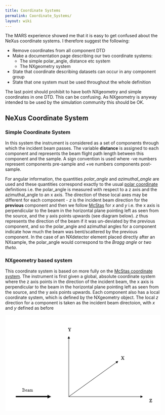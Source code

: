 ```yaml
---
title: Coordinate Systems
permalink: Coordinate_Systems/
layout: wiki
---
```


The MARS experience showed me that it is easy to get confused about the
NeXus coordinate systems. I therefore suggest the following:

-   Remove coordinates from all component DTD
-   Make a documentation page describing our two coordinate systems:
    -   The simple polar\_angle, distance etc system
    -   The NXgeometry system
-   State that coordinate describing datasets can occur in any component
    group
-   State that one system must be used throughout the whole definition

The last point should prohibit to have both NXgeometry and simple
coordinates in one DTD. This can be confusing. As NXgeometry is anyway
intended to be used by the simulation community this should be OK.

NeXus Coordinate System
-----------------------

### Simple Coordinate System

In this system the instrument is considered as a set of components
through which the incident beam passes. The variable **distance** is
assigned to each component and represents the beam flight path length
between this component and the sample. A sign convention is used where
-ve numbers represent components pre-sample and +ve numbers components
post-sample.

For angular information, the quantities *polar\_angle* and
*azimuthal\_angle* are used and these quantities correspond exactly to
the usual [polar
coordinate](http://en.wikipedia.org/wiki/Polar_coordinates) definitions
i.e. the polar\_angle is measured with respect to a z axis and the
azimuthal\_angle to an x axis. The direction of these local axes may be
different for each component - $z$ is the incident beam direction for
the **previous** component and then we follow
[McStas](http://mcstas.risoe.dk/) for $x$ and $y$ i.e. the x axis is
perpendicular to the beam in the horizontal plane pointing left as seen
from the source, and the y axis points upwards (see diagram below). $z$
thus represents the direction of the beam if it was un-deviated by the
previous component, and so the polar\_angle and azimuthal angles for a
component indicate how much the beam was bent/scattered by the previous
component. In the case of an NXdetector element placed directly after an
NXsample, the polar\_angle would correspond to the *Bragg angle* or *two
theta*.

### NXgeometry based system

This coordinate system is based on more fully on the [McStas coordinate
system](http://mcstas.risoe.dk/). The instrument is first given a
global, absolute coordinate system where the z axis points in the
direction of the incident beam, the x axis is perpendicular to the beam
in the horizontal plane pointing left as seen from the source, and the y
axis points upwards. Each component also has a local coordinate system,
which is defined by the NXgeometry object. The local $z$ direction for a
component is taken as the incident beam directoion, with $x$ and $y$
defined as before

![](Coordinates.png "Coordinates.png")
